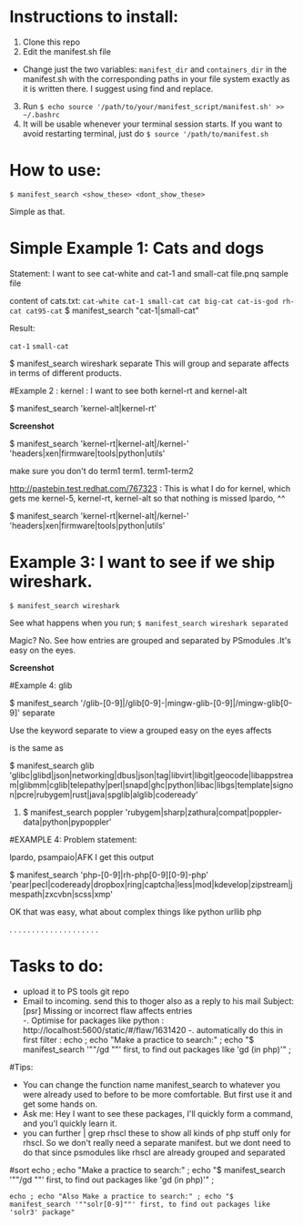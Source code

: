 # Instructions to install:
1. Clone this repo
2. Edit the manifest.sh file
  - Change just the two variables: `manifest_dir` and `containers_dir` in the manifest.sh  with the corresponding paths in your file system exactly as it is written there. I suggest using find and replace.
3. Run `$ echo source '/path/to/your/manifest_script/manifest.sh' >> ~/.bashrc`
4. It will be usable whenever your terminal session starts. If you want to avoid restarting terminal,   just do `$ source '/path/to/manifest.sh`

# How to use:
`$ manifest_search <show_these> <dont_show_these>`

Simple as that.

# Simple Example 1: Cats and dogs
Statement: I want to see cat-white and cat-1 and small-cat file.pnq sample file

content of cats.txt:
`
cat-white
cat-1
small-cat
cat
big-cat
cat-is-god
rh-cat
cat95-cat
`
$ manifest_search "cat-1|small-cat"

Result:

`
cat-1
`
`
small-cat
`


$ manifest_search wireshark separate
This will group and separate affects in terms of different products.

#Example 2 : kernel : I want to see both kernel-rt and kernel-alt

$ manifest_search 'kernel-alt|kernel-rt'

**Screenshot**

$ manifest_search 'kernel-rt|kernel-alt|/kernel-' 'headers|xen|firmware|tools|python|utils'

make sure you don't do term1 term1. term1-term2

http://pastebin.test.redhat.com/767323 : This is what I do for kernel, which gets me kernel-5, kernel-rt, kernel-alt so that nothing is missed
lpardo, ^^

$ manifest_search 'kernel-rt|kernel-alt|/kernel-' 'headers|xen|firmware|tools|python|utils'

# Example 3: I want to see if we ship wireshark.

`$ manifest_search wireshark`

See what happens when you run;
`$ manifest_search wireshark separated`

Magic? No. See how entries are grouped and separated by PSmodules .It's easy on the eyes.

**Screenshot**


#Example 4: glib

$ manifest_search '/glib-[0-9]|/glib[0-9]-|mingw-glib-[0-9]|/mingw-glib[0-9]'  separate

Use the keyword separate to view a grouped easy on the eyes affects

is the same as

$ manifest_search glib 'glibc|glibd|json|networking|dbus|json|tag|libvirt|libgit|geocode|libappstream|glibmm|cglib|telepathy|perl|snapd|ghc|python|libac|libgs|template|signon|pcre|rubygem|rust|java|spglib|alglib|codeready'

1. $ manifest_search poppler 'rubygem|sharp|zathura|compat|poppler-data|python|pypoppler'

#EXAMPLE 4:
Problem statement:

lpardo, psampaio|AFK I get this output

$ manifest_search  'php-[0-9]|rh-php[0-9][0-9]-php' 'pear|pecl|codeready|dropbox|ring|captcha|less|mod|kdevelop|zipstream|jmespath|zxcvbn|scss|xmp'

OK that was easy, what about complex things like python urllib php

.
.
.
.
.
.
.
.
.
.
.
.
.
.
.
.
.
.
.
.

# Tasks to do:
- upload it to PS tools git repo
- Email to incoming. send this to thoger also as a reply to his mail Subject: [psr] Missing or incorrect flaw affects entries  
-. Optimise for packages like python : http://localhost:5600/static/#/flaw/1631420
-.    automatically do this in first filter :  echo ; echo "Make a practice to search:" ; echo "$ manifest_search '""/gd ""' first, to find out packages like 'gd (in php)'" ;

#Tips:
  - You can change the function name manifest_search to whatever you were already used to before to be more comfortable. But first use it and get some hands on.
  - Ask me: Hey I want to see these packages, I'll quickly form a command, and you'l quickly learn it.
  - you can further | grep rhscl these to show all kinds of php stuff only for rhscl. So we don't really need a separate manifest. but we dont need to do that since psmodules like rhscl are already grouped and separated

#sort
    echo ; echo "Make a practice to search:" ; echo "$ manifest_search '""/gd ""' first, to find out packages like 'gd (in php)'" ;

    echo ; echo "Also Make a practice to search:" ; echo "$ manifest_search '""solr[0-9]""' first, to find out packages like 'solr3' package"
